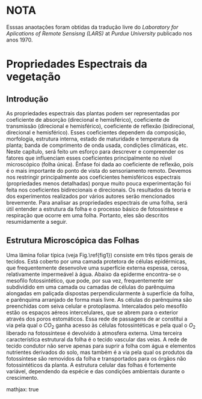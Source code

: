 # NOTA
Esssas anaotações foram obtidas da tradução livre do _Laboratory for Aplications of Remote Sensisng (LARS)_ at _Purdue University_ publicado nos anos 1970.

# Propriedades Espectrais da vegetação

## Introdução
As propriedades espectrais das plantas podem ser representadas por coeficiente de absorção (direcional e hemisférico), coeficiente de transmissão (direcional e hemisférico), coeficiente de reflexão (bidirecional, direcional e hemisférico). Esses coeficientes dependem da composição, morfologia, estrutura interna, estado de maturidade e temperatura da planta; banda de comprimento de onda usada, condições climáticas, etc. Neste capítulo, será feito um esforço para descrever e compreender os fatores que influenciam esses coeficientes principalmente no nível microscópico (folha única). Ênfase foi dada ao coeficiente de reflexão, pois é o mais importante do ponto de vista do sensoriamento remoto. Devemos nos restringir principalmente aos coeficientes hemisféricos espectrais (propriedades menos detalhadas) porque muito pouca experimentação foi feita nos coeficientes bidirecionais e direcionais. Os resultados da teoria e dos experimentos realizados por vários autores serão mencionados brevemente. Para analisar as propriedades espectrais de uma folha, será útil entender a estrutura da folha e o processo básico de fotossíntese e respiração que ocorre em uma folha. Portanto, eles são descritos resumidamente a seguir.

## Estrutura Microscópica das Folhas

Uma lâmina foliar típica (veja Fig.\ref{fig1}) consiste em três tipos gerais de tecidos. Está coberto por uma camada protetora de células epidérmicas, que frequentemente desenvolve uma superfície externa espessa, cerosa, relativamente impermeável à água. Abaixo da epiderme encontra-se o mesofilo fotossintético, que pode, por sua vez, frequentemente ser subdividido em uma camada ou camadas de células do parênquima alongadas em paliçada dispostas perpendicularmente à superfície da folha, e parênquima arranjado de forma mais livre. As células do parênquima são preenchidas com seiva celular e protoplasma. Intercalados pelo mesofilo estão os espaços aéreos intercelulares, que se abrem para o exterior através dos poros estomáticos. Essa rede de passagens de ar constitui a via pela qual o $CO_2$ ganha acesso às células fotossintéticas e pela qual o $O_2$ liberado na fotossíntese é devolvido à atmosfera externa. Uma terceira característica estrutural da folha é o tecido vascular das veias. A rede de tecido condutor não serve apenas para suprir a folha com água e elementos nutrientes derivados do solo, mas também é a via pela qual os produtos da fotossíntese são removidos da folha e transportados para os órgãos não fotossintéticos da planta. A estrutura celular das folhas é fortemente variável, dependendo da espécie e das condições ambientais durante o crescimento.











mathjax: true





